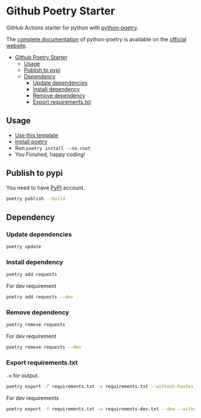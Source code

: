 # Github Poetry Starter

GitHub Actions starter for python with [python-poetry](https://github.com/python-poetry/poetry "Python packaging and dependency management made easy").

The [complete documentation](https://python-poetry.org/docs/ "Poetry documentation") of python-poetry is available on the [official website](https://python-poetry.org "Poetry official website").

- [Github Poetry Starter](#github-poetry-starter)
  - [Usage](#usage)
  - [Publish to pypi](#publish-to-pypi)
  - [Dependency](#dependency)
    - [Update dependencies](#update-dependencies)
    - [Install dependency](#install-dependency)
    - [Remove dependency](#remove-dependency)
    - [Export requirements.txt](#export-requirementstxt)

## Usage

- [Use this template](https://github.com/upptime/upptime/generate "Use github-poetry-starter as template")
- [Install poetry](https://python-poetry.org/docs/#installation "Poetry Installation documentation")
- Run `poetry install --no-root`
- You Finished, happy coding!

## Publish to pypi

You need to have [PyPI](https://pypi.org/ "PyPI - Python Package Index") account.

```bash
poetry publish --build
```

## Dependency

### Update dependencies

```bash
poetry update
```

### Install dependency

```bash
poetry add requests
```

For dev requirement

```bash
poetry add requests --dev
```

### Remove dependency

```bash
poetry remove requests
```

For dev requirement

```bash
poetry remove requests --dev
```

### Export requirements.txt

`-o` for output.

```bash
poetry export -f requirements.txt -o requirements.txt --without-hashes
```

For dev requirements

```bash
poetry export -f requirements.txt -o requirements-dev.txt --dev --without-hashes
```
